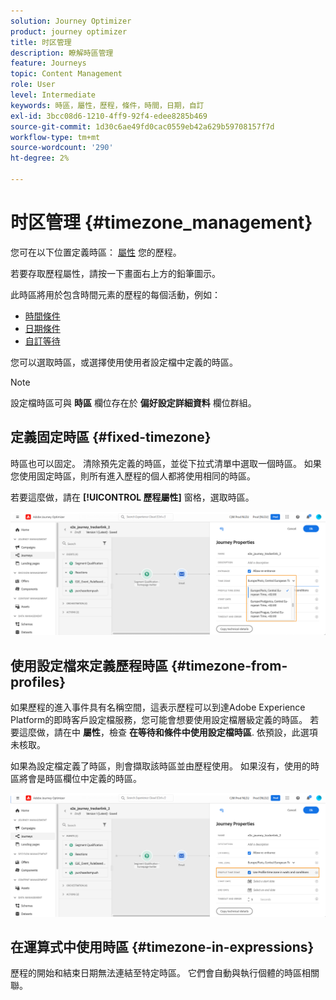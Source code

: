 ```yaml
---
solution: Journey Optimizer
product: journey optimizer
title: 时区管理
description: 瞭解時區管理
feature: Journeys
topic: Content Management
role: User
level: Intermediate
keywords: 時區，屬性，歷程，條件，時間，日期，自訂
exl-id: 3bcc08d6-1210-4ff9-92f4-edee8285b469
source-git-commit: 1d30c6ae49fd0cac0559eb42a629b59708157f7d
workflow-type: tm+mt
source-wordcount: '290'
ht-degree: 2%

---
```


# 时区管理 {#timezone_management}

您可在以下位置定義時區： [屬性](../building-journeys/journey-gs.md#change-properties) 您的歷程。

若要存取歷程屬性，請按一下畫面右上方的鉛筆圖示。

此時區將用於包含時間元素的歷程的每個活動，例如：

* [時間條件](../building-journeys/condition-activity.md#time_condition)
* [日期條件](../building-journeys/condition-activity.md#date_condition)
* [自訂等待](../building-journeys/wait-activity.md#custom)

<!--
* [Fixed date wait](../building-journeys/wait-activity.md#fixed_date)
-->

您可以選取時區，或選擇使用使用者設定檔中定義的時區。

>[!NOTE]
>
>設定檔時區可與 **時區** 欄位存在於 **偏好設定詳細資料** 欄位群組。

## 定義固定時區 {#fixed-timezone}

時區也可以固定。 清除預先定義的時區，並從下拉式清單中選取一個時區。 如果您使用固定時區，則所有進入歷程的個人都將使用相同的時區。

若要這麼做，請在 **[!UICONTROL 歷程屬性]** 窗格，選取時區。

![](assets/journey72.png)

## 使用設定檔來定義歷程時區 {#timezone-from-profiles}

如果歷程的進入事件具有名稱空間，這表示歷程可以到達Adobe Experience Platform的即時客戶設定檔服務，您可能會想要使用設定檔層級定義的時區。 若要這麼做，請在中 **屬性**，檢查 **在等待和條件中使用設定檔時區**. 依預設，此選項未核取。

如果為設定檔定義了時區，則會擷取該時區並由歷程使用。 如果沒有，使用的時區將會是時區欄位中定義的時區。

![](assets/journey73.png)

## 在運算式中使用時區 {#timezone-in-expressions}

歷程的開始和結束日期無法連結至特定時區。 它們會自動與執行個體的時區相關聯。
